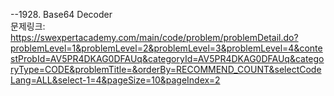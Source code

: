 --1928. Base64 Decoder  
문제링크: https://swexpertacademy.com/main/code/problem/problemDetail.do?problemLevel=1&problemLevel=2&problemLevel=3&problemLevel=4&contestProbId=AV5PR4DKAG0DFAUq&categoryId=AV5PR4DKAG0DFAUq&categoryType=CODE&problemTitle=&orderBy=RECOMMEND_COUNT&selectCodeLang=ALL&select-1=4&pageSize=10&pageIndex=2
